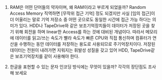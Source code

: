 ﻿
1. RAM은 어떤 단어들의 약자이며, 왜 RAM이라고 부르게 되었을까?
Random Access Memory
직역하면 [무작위 접근 기억] 정도 되겠지만 사실 [임의 접근]이 더 어울리는 말로 기억 저장소 중 어떤 곳으로도 동일한 시간에 접근 가능 하다는 의미가 있다. HDD나 TapeDrive와 같은 보조기억장치들이 데이터가 저장된 곳을 찾기 위해 회전을 하며 linear한 Access를 하는 것에 대비된 개념이다. 
따라서 메모리에 데이터를 읽고/쓰는 속도가 빨라 속도가 빠른 CPU와 직접 통신하며 컴퓨터가 연산을 수행하는 동안 데이터를 저장하는 용도로 사용되므로 주기억장치이다. 
저장된 데이터는 전원이 내려가면 지워지는 휘발성 성질을 갖고 있어 HDD, TapeDrive같은 보조기억장치를 같이 사용해야 한다.


2. 한글을 표현할 수 있는 문자 인코딩 방식에는 무엇이 있을까? 각각의 장단점도 조사해 보세요
